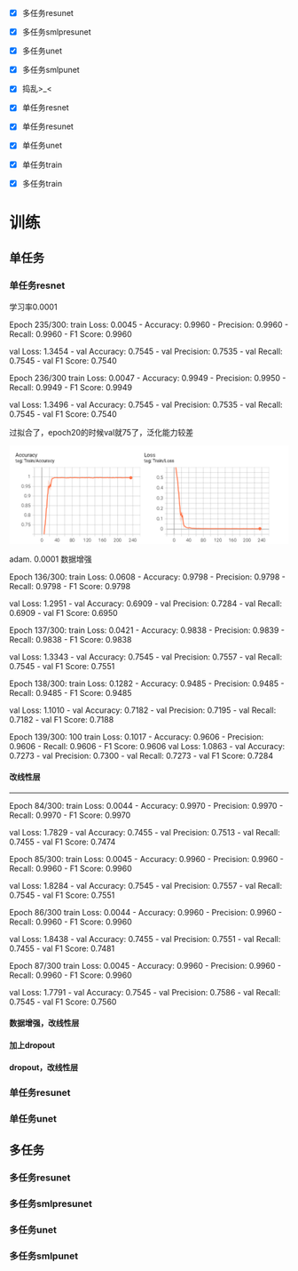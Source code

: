 - [x] 多任务resunet
- [x] 多任务smlpresunet
- [x] 多任务unet
- [x] 多任务smlpunet
- [x] 捣乱>_<
- [x] 单任务resnet
- [x] 单任务resunet
- [x] 单任务unet
- [x] 单任务train
- [x] 多任务train



# 训练

## 单任务

### 单任务resnet

学习率0.0001

Epoch 235/300: 
train Loss: 0.0045 - Accuracy: 0.9960 - Precision: 0.9960 - Recall: 0.9960 - F1 Score: 0.9960

val Loss: 1.3454 - val Accuracy: 0.7545 - val Precision: 0.7535 - val Recall: 0.7545 - val F1 Score: 0.7540

Epoch 236/300
train Loss: 0.0047 - Accuracy: 0.9949 - Precision: 0.9950 - Recall: 0.9949 - F1 Score: 0.9949

val Loss: 1.3496 - val Accuracy: 0.7545 - val Precision: 0.7535 - val Recall: 0.7545 - val F1 Score: 0.7540

过拟合了，epoch20的时候val就75了，泛化能力较差

![image-20250107195707299](assets/image-20250107195707299.png)





adam. 0.0001 数据增强

Epoch 136/300:
train Loss: 0.0608 - Accuracy: 0.9798 - Precision: 0.9798 - Recall: 0.9798 - F1 Score: 0.9798

val Loss: 1.2951 - val Accuracy: 0.6909 - val Precision: 0.7284 - val Recall: 0.6909 - val F1 Score: 0.6950

Epoch 137/300:
train Loss: 0.0421 - Accuracy: 0.9838 - Precision: 0.9839 - Recall: 0.9838 - F1 Score: 0.9838

val Loss: 1.3343 - val Accuracy: 0.7545 - val Precision: 0.7557 - val Recall: 0.7545 - val F1 Score: 0.7551

Epoch 138/300: 
train Loss: 0.1282 - Accuracy: 0.9485 - Precision: 0.9485 - Recall: 0.9485 - F1 Score: 0.9485

val Loss: 1.1010 - val Accuracy: 0.7182 - val Precision: 0.7195 - val Recall: 0.7182 - val F1 Score: 0.7188

Epoch 139/300: 100
train Loss: 0.1017 - Accuracy: 0.9606 - Precision: 0.9606 - Recall: 0.9606 - F1 Score: 0.9606
val Loss: 1.0863 - val Accuracy: 0.7273 - val Precision: 0.7300 - val Recall: 0.7273 - val F1 Score: 0.7284

#### 改线性层

--------------------------------------------------
Epoch 84/300:
train Loss: 0.0044 - Accuracy: 0.9970 - Precision: 0.9970 - Recall: 0.9970 - F1 Score: 0.9970

val Loss: 1.7829 - val Accuracy: 0.7455 - val Precision: 0.7513 - val Recall: 0.7455 - val F1 Score: 0.7474

Epoch 85/300:
train Loss: 0.0045 - Accuracy: 0.9960 - Precision: 0.9960 - Recall: 0.9960 - F1 Score: 0.9960

val Loss: 1.8284 - val Accuracy: 0.7545 - val Precision: 0.7557 - val Recall: 0.7545 - val F1 Score: 0.7551

Epoch 86/300
train Loss: 0.0044 - Accuracy: 0.9960 - Precision: 0.9960 - Recall: 0.9960 - F1 Score: 0.9960

val Loss: 1.8438 - val Accuracy: 0.7455 - val Precision: 0.7551 - val Recall: 0.7455 - val F1 Score: 0.7481

Epoch 87/300
train Loss: 0.0045 - Accuracy: 0.9960 - Precision: 0.9960 - Recall: 0.9960 - F1 Score: 0.9960

val Loss: 1.7791 - val Accuracy: 0.7545 - val Precision: 0.7586 - val Recall: 0.7545 - val F1 Score: 0.7560

#### 数据增强，改线性层

#### 加上dropout

#### dropout，改线性层

### 单任务resunet



### 单任务unet



## 多任务

### 多任务resunet



### 多任务smlpresunet



### 多任务unet



### 多任务smlpunet

